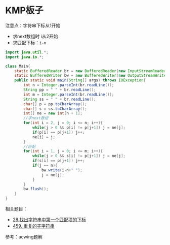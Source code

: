 # KMP板子

注意点：字符串下标从1开始

- 求next数组时 i从2开始
- 求匹配下标：`i-n` 

```java
import java.util.*;
import java.io.*;

class Main{
    static BufferedReader br = new BufferedReader(new InputStreamReader(System.in));
    static BufferedWriter bw = new BufferedWriter(new OutputStreamWriter(System.out));
    public static void main(String[] args) throws IOException{
        int n = Integer.parseInt(br.readLine());
        String pp = " " + br.readLine();
        int m = Integer.parseInt(br.readLine());
        String ss = " " + br.readLine();
        char[] p = pp.toCharArray();
        char[] s = ss.toCharArray();
        int[] ne = new int[n + 1];
        //求next数组
        for(int i = 2, j = 0; i <= n; i++){
            while(j > 0 && p[i] != p[j+1]) j = ne[j];
            if(p[i] == p[j+1]) j++;
            ne[i] = j;
        }
        //匹配
        for(int i = 1, j = 0; i <= m; i++){
            while(j > 0 && s[i] != p[j+1]) j = ne[j];
            if(s[i] == p[j+1]) j++;
            if(j == n){
                bw.write(i-n+" ");
                j = ne[j];   
            }
        }
        bw.flush();
    }
}
```

相关题目：

- [28.找出字符串中第一个匹配项的下标](https://leetcode.cn/problems/find-the-index-of-the-first-occurrence-in-a-string/)
- [459. 重复的子字符串](https://leetcode.cn/problems/repeated-substring-pattern/)

参考：acwing题解
